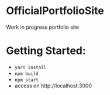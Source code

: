 # OfficialPortfolioSite
Work in progress portfolio site

# Getting Started: 
- `yarn install`
- `npm build`
- `npm start`
- access on  http://localhost:3000